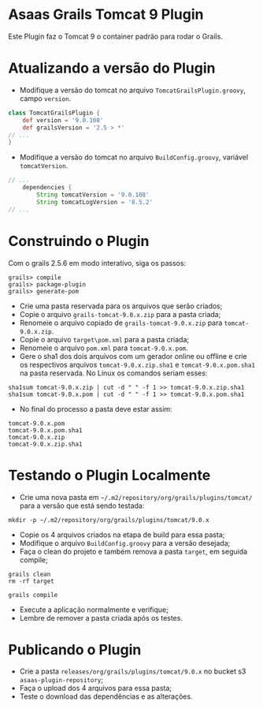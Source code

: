 Asaas Grails Tomcat 9 Plugin
======================

Este Plugin faz o Tomcat 9 o container padrão para rodar o Grails.

Atualizando a versão do Plugin
======================
* Modifique a versão do tomcat no arquivo `TomcatGrailsPlugin.groovy`, campo `version`.

```groovy
class TomcatGrailsPlugin {
    def version = '9.0.108'
    def grailsVersion = '2.5 > *'
// ...
}
```

* Modifique a versão do tomcat no arquivo `BuildConfig.groovy`, variável `tomcatVersion`.

```groovy
// ...
    dependencies {
        String tomcatVersion = '9.0.108'
        String tomcatLogVersion = '8.5.2'
// ...
```

Construindo o Plugin
======================
Com o grails 2.5.6 em modo interativo, siga os passos:
```shell
grails> compile
grails> package-plugin
grails> generate-pom
```

* Crie uma pasta reservada para os arquivos que serão criados;
* Copie o arquivo `grails-tomcat-9.0.x.zip` para a pasta criada;
* Renomeie o arquivo copiado de `grails-tomcat-9.0.x.zip` para `tomcat-9.0.x.zip`.
* Copie o arquivo `target\pom.xml` para a pasta criada;
* Renomeie o arquivo `pom.xml` para `tomcat-9.0.x.pom`.
* Gere o sha1 dos dois arquivos com um gerador online ou offline e crie os respectivos arquivos `tomcat-9.0.x.zip.sha1` e `tomcat-9.0.x.pom.sha1` na pasta reservada. No Linux os comandos seriam esses:

```
sha1sum tomcat-9.0.x.zip | cut -d " " -f 1 >> tomcat-9.0.x.zip.sha1
sha1sum tomcat-9.0.x.pom | cut -d " " -f 1 >> tomcat-9.0.x.pom.sha1
```

* No final do processo a pasta deve estar assim:
```
tomcat-9.0.x.pom
tomcat-9.0.x.pom.sha1
tomcat-9.0.x.zip
tomcat-9.0.x.zip.sha1
```

Testando o Plugin Localmente
======================

* Crie uma nova pasta em `~/.m2/repository/org/grails/plugins/tomcat/` para a versão que está sendo testada:
```shell
mkdir -p ~/.m2/repository/org/grails/plugins/tomcat/9.0.x
```
* Copie os 4 arquivos criados na etapa de build para essa pasta;
* Modifique o arquivo `BuildConfig.groovy` para a versão desejada;
* Faça o clean do projeto e também remova a pasta `target`, em seguida compile;
```shell
grails clean
rm -rf target

grails compile
```
* Execute a aplicação normalmente e verifique;
* Lembre de remover a pasta criada após os testes.

Publicando o Plugin
======================

* Crie a pasta `releases/org/grails/plugins/tomcat/9.0.x` no bucket s3 `asaas-plugin-repository`;
* Faça o upload dos 4 arquivos para essa pasta;
* Teste o download das dependências e as alterações.

